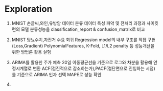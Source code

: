 # Exploration
1. MNIST 손글씨,와인,유방암 데이터 분류
    데이터 특성 파악 및 전처리 과정과 사이킷런의 모델 분류성능을 classification_report & confusion_matrix로 비교  

2. MNIST 당뇨수치,자전거 수요 회귀
    Regression model의 내부 구조를 직접 구현(Loss,Gradient)
    PolynomialFeatures, K-Fold, L1/L2 penalty 등 성능개선을 위한 방법론 활용 실험  
3. ARIMA를 활용한 주가 예측
    20일 이동평균선을 기준으로 로그와 차분을 활용해 안정시계열로 변환
    ACF(점진적으로 감소하는가),PACF(절단면으로 진입하는 시점)를 기준으로 ARIMA 인자 선택 MAPE로 성능 확인
4. 
    